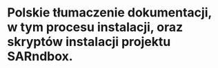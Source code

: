 # Polskie tłumaczenie dokumentacji, w tym procesu instalacji, oraz skryptów instalacji projektu SARndbox.
